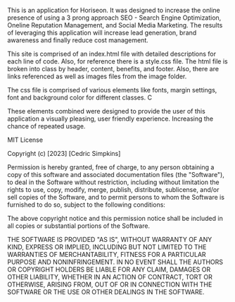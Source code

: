 This is an application for Horiseon. It was designed to increase the online presence of using a 3 prong approach SEO - Search Engine Optimization, Oneline Reputation Management, and Social Media Marketing. The results of leveraging this application will increase lead generation, brand awareness and finally reduce cost management.

This site is comprised of an index.html file with detailed descriptions for each line of code. Also, for reference there is a style.css file. The html file is broken into class by header, content, benefits, and footer. Also, there are links referenced as well as images files from the image folder.

The css file is comprised of various elements like fonts, margin settings, font and background color for different classes. C

These elements combined were designed to provide the user of this application a visually pleasing, user friendly experience. Increasing the chance of repeated usage.

MIT License

Copyright (c) [2023] [Cedric Simpkins]

Permission is hereby granted, free of charge, to any person obtaining a copy of this software and associated documentation files (the "Software"), to deal in the Software without restriction, including without limitation the rights to use, copy, modify, merge, publish, distribute, sublicense, and/or sell copies of the Software, and to permit persons to whom the Software is furnished to do so, subject to the following conditions:

The above copyright notice and this permission notice shall be included in all copies or substantial portions of the Software.

THE SOFTWARE IS PROVIDED "AS IS", WITHOUT WARRANTY OF ANY KIND, EXPRESS OR IMPLIED, INCLUDING BUT NOT LIMITED TO THE WARRANTIES OF MERCHANTABILITY, FITNESS FOR A PARTICULAR PURPOSE AND NONINFRINGEMENT. IN NO EVENT SHALL THE AUTHORS OR COPYRIGHT HOLDERS BE LIABLE FOR ANY CLAIM, DAMAGES OR OTHER LIABILITY, WHETHER IN AN ACTION OF CONTRACT, TORT OR OTHERWISE, ARISING FROM, OUT OF OR IN CONNECTION WITH THE SOFTWARE OR THE USE OR OTHER DEALINGS IN THE SOFTWARE.
